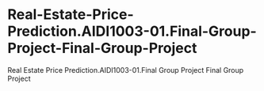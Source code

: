 # Real-Estate-Price-Prediction.AIDI1003-01.Final-Group-Project-Final-Group-Project
Real Estate Price Prediction.AIDI1003-01.Final Group Project Final Group Project
